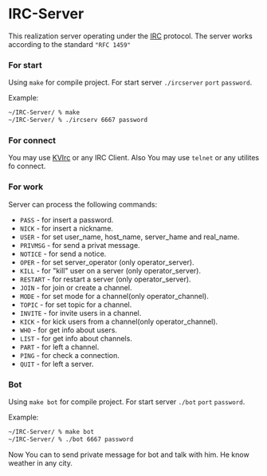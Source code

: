 # IRC-Server

This realization server operating under the <a href="https://ru.wikipedia.org/wiki/IRC">IRC</a> protocol.
The server works according to the standard ``"RFC 1459"``

### For start

Using ``make`` for compile project. For start server ``./ircserver`` ``port`` ``password``.

Example: 
```bash
~/IRC-Server/ % make
~/IRC-Server/ % ./ircserv 6667 password
```

### For connect

You may use <a href="http://www.kvirc.net/?id=releases&platform=macosx&lang=en">KVIrc</a> or any IRC Client. Also You may use ``telnet`` or any utilites fo connect.

### For work

Server can process the following commands:
 + ``PASS`` - for insert a password.
 + ``NICK`` - for insert a nickname.
 + ``USER`` - for set user_name, host_name, server_hame and real_name.
 + ``PRIVMSG`` - for send a privat message.
 + ``NOTICE`` - for send a notice.
 + ``OPER`` - for set server_operator (only operator_server).
 + ``KILL`` - for "kill" user on a server (only operator_server).
 + ``RESTART`` - for restart a server (only operator_server).
 + ``JOIN`` - for join or create a channel.
 + ``MODE`` - for set mode for a channel(only operator_channel).
 + ``TOPIC`` - for set topic for a channel.
 + ``INVITE`` - for invite users in a channel.
 + ``KICK`` - for kick users from a channel(only operator_channel).
 + ``WHO`` - for get info about users.
 + ``LIST`` - for get info about channels.
 + ``PART`` - for left a channel.
 + ``PING`` - for check a connection.
 + ``QUIT`` - for left a server.
 
 ### Bot
 
Using ``make bot`` for compile project. For start server ``./bot`` ``port`` ``password``.

Example: 
```bash
~/IRC-Server/ % make bot
~/IRC-Server/ % ./bot 6667 password
```

Now You can to send private message for bot and talk with him. He know weather in any city.
